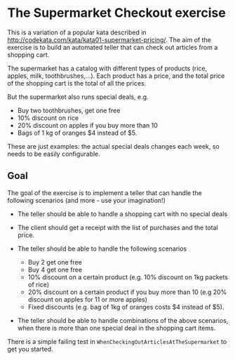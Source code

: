 # The Supermarket Checkout exercise

This is a variation of a popular kata described in http://codekata.com/kata/kata01-supermarket-pricing/. The aim of the exercise is to build an automated teller that can check out articles from a shopping cart. 

The supermarket has a catalog with different types of products (rice, apples, milk, toothbrushes,...). Each product has a price, and the total price of the shopping cart is the total of all the prices.

But the supermarket also runs special deals, e.g.
 - Buy two toothbrushes, get one free
 - 10% discount on rice
 - 20% discount on apples if you buy more than 10
 - Bags of 1 kg of oranges $4 instead of $5.

These are just examples: the actual special deals changes each week, so needs to be easily configurable.

## Goal

The goal of the exercise is to implement a teller that can handle the following scenarios (and more - use your imagination!)

 - The teller should be able to handle a shopping cart with no special deals
 - The client should get a receipt with the list of purchases and the total price.
 - The teller should be able to handle the following scenarios
    - Buy 2 get one free
    - Buy 4 get one free
    - 10% discount on a certain product (e.g. 10% discount on 1kg packets of rice)
    - 20% discount on a certain product if you buy more than 10 (e.g 20% discount on apples for 11 or more apples)
    - Fixed discounts (e.g. bag of 1kg of oranges costs $4 instead of $5).
 
 - The teller should be able to handle combinations of the above scenarios, when there is more than one special deal in the shopping cart items.

There is a simple failing test in `WhenCheckingOutArticlesAtTheSupermarket` to get you started.

